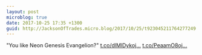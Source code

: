```yaml
---
layout: post
microblog: true
date: 2017-10-25 17:35 +1300
guid: http://JacksonOfTrades.micro.blog/2017/10/25/t923045211764277249.html
---
```

"You like Neon Genesis Evangelion?" [t.co/dlMlDykoj...](https://t.co/dlMlDykojL) [t.co/PeaamO8oj...](https://t.co/PeaamO8ojf)
